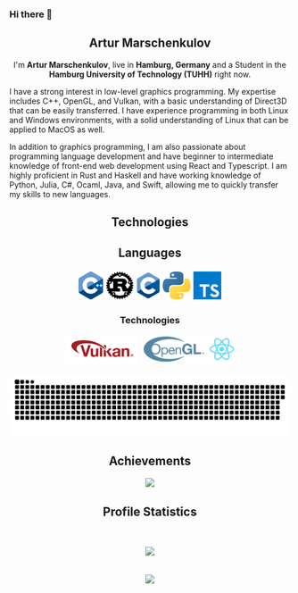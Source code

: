 ### Hi there 👋

<!--
**ArturMarschenkulov/ArturMarschenkulov** is a ✨ _special_ ✨ repository because its `README.md` (this file) appears on your GitHub profile.

Here are some ideas to get you started:

- 🔭 I’m currently working on ...
- 🌱 I’m currently learning ...
- 👯 I’m looking to collaborate on ...
- 🤔 I’m looking for help with ...
- 💬 Ask me about ...
- 📫 How to reach me: ...
- 😄 Pronouns: ...
- ⚡ Fun fact: ...
-->

<h2 align="center">Artur Marschenkulov</h2>

<p align="center">
  I'm <b>Artur Marschenkulov</b>, live in <b>Hamburg, Germany</b> and a Student in the <b>Hamburg University of Technology (TUHH)</b> right now.


I have a strong interest in low-level graphics programming. My expertise includes C++, OpenGL, and Vulkan, with a basic understanding of Direct3D that can be easily transferred. I have experience programming in both Linux and Windows environments, with a solid understanding of Linux that can be applied to MacOS as well.

In addition to graphics programming, I am also passionate about programming language development and have beginner to intermediate knowledge of front-end web development using React and Typescript. I am highly proficient in Rust and Haskell and have working knowledge of Python, Julia, C#, Ocaml, Java, and Swift, allowing me to quickly transfer my skills to new languages.
</p>



<h2 align="center">Technologies</b>
<p align="center">
<h2 align="center">Languages</b>
<p align="center">

<img src="logos/cpp_logo.svg" height="50">
<img src="logos/rust-logo-blk.svg" height="50">
<img src="logos/c.svg" height="50">
<img src="logos/python.svg" height="50">
<img src="logos/typescript.svg" height="50">

<h3 align="center">Technologies</b>
<p align="center">

<img src="logos/vulkan.svg" height="50">
<img src="logos/opengl.svg" height="50">
<img src="logos/react.svg" height="50">

![Snake animation](https://github.com/ArturMarschenkulov/ArturMarschenkulov/blob/output/github-contribution-grid-snake.svg)
  


<h2 align="center">Achievements</h2>
<p align="center">
  <img src="https://github-profile-trophy.vercel.app/?username=ArturMarschenkulov&row=1">
</p>

<h2 align="center">Profile Statistics</b>
<p align="center">
  <br>
  <img src="https://github-readme-stats.vercel.app/api?username=ArturMarschenkulov&theme=blue-green" width="400" /></br><br>
  <img src="https://github-readme-stats.vercel.app/api/top-langs/?username=ArturMarschenkulov&theme=blue-green">
</p>
</p>